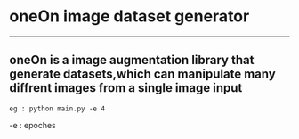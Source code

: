 # oneOn image dataset generator
-------------------------------
## oneOn is a image augmentation library that generate datasets,which can manipulate many diffrent images from a single image input


```eg : python main.py -e 4 ```

-e : epoches 
